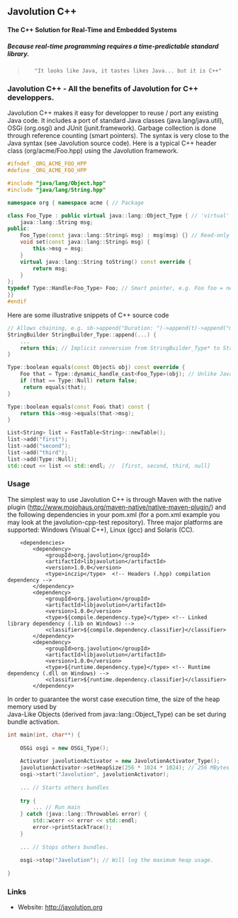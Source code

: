 ## Javolution C++
#### The C++ Solution for Real-Time and Embedded Systems
##### Because real-time programming requires a time-predictable standard library.

>        "It looks like Java, it tastes likes Java... but it is C++"

### Javolution C++ - All the benefits of Javolution for C++ developpers.

Javolution C++ makes it easy for developper to reuse / port any existing Java code.
It includes a port of standard Java classes (java.lang/java.util), OSGi (org.osgi) and JUnit (junit.framework). Garbage collection is done through reference counting (smart pointers).
The syntax is very close to the Java syntax (see Javolution source code). 
Here is a typical C++ header class (org/acme/Foo.hpp) using the Javolution framework.
  
```cpp
#ifndef _ORG_ACME_FOO_HPP
#define _ORG_ACME_FOO_HPP

#include "java/lang/Object.hpp"
#include "java/lang/String.hpp"

namespace org { namespace acme { // Package

class Foo_Type : public virtual java::lang::Object_Type { // 'virtual' used for Object_Type and interfaces.
    java::lang::String msg;
public:
    Foo_Type(const java::lang::String& msg) : msg(msg) {} // Read-only parameters passed as const reference.
    void set(const java::lang::String& msg) {
        this->msg = msg;
    }
    virtual java::lang::String toString() const override { 
        return msg;
    }
};
typedef Type::Handle<Foo_Type> Foo; // Smart pointer, e.g. Foo foo = new Foo_Type("Hello")
}}
#endif
``` 
Here are some illustrative snippets of C++ source code
```cpp
// Allows chaining, e.g. sb->append("Duration: ")->append(t)->append("ms")
StringBuilder StringBuilder_Type::append(...) {
    ...
    return this; // Implicit conversion from StringBuilder_Type* to StringBuilder.
}

Type::boolean equals(const Object& obj) const override { 
    Foo that = Type::dynamic_handle_cast<Foo_Type>(obj); // Unlike Java, invalid cast returns null instead of raising an exception. 
    if (that == Type::Null) return false;
     return equals(that);
}

Type::boolean equals(const Foo& that) const {
    return this->msg->equals(that->msg);
} 

List<String> list = FastTable<String>::newTable();
list->add("first");
list->add("second");
list->add("third");
list->add(Type::Null);
std::cout << list << std::endl; //  [first, second, third, null]

``` 
### Usage

The simplest way to use Javolution C++ is through Maven with the native plugin (http://www.mojohaus.org/maven-native/native-maven-plugin/) and the following dependencies in your pom.xml (for a pom.xml example you may look at the javolution-cpp-test repository).
Three major platforms are supported: Windows (Visual C++), Linux (gcc) and Solaris (CC).

```
    <dependencies>
        <dependency>
            <groupId>org.javolution</groupId>
            <artifactId>libjavolution</artifactId>
            <version>1.0.0</version>
            <type>inczip</type>  <!-- Headers (.hpp) compilation dependency -->
        </dependency>
        <dependency>
            <groupId>org.javolution</groupId>
            <artifactId>libjavolution</artifactId>
            <version>1.0.0</version>
            <type>${compile.dependency.type}</type> <!-- Linked library dependency (.lib on Windows) -->
            <classifier>${compile.dependency.classifier}</classifier>
        </dependency>
        <dependency>
            <groupId>org.javolution</groupId>
            <artifactId>libjavolution</artifactId>
            <version>1.0.0</version>
            <type>${runtime.dependency.type}</type> <!-- Runtime dependency (.dll on Windows) -->
            <classifier>${runtime.dependency.classifier}</classifier>
        </dependency>
```

In order to guarantee the worst case execution time, the size of the heap memory used by  
Java-Like Objects (derived from java::lang::Object_Type) can be set during bundle activation.

```cpp
int main(int, char**) {
    
    OSGi osgi = new OSGi_Type();
    
    Activator javolutionActivator = new JavolutionActivator_Type();
    javolutionActivator->setHeapSize(256 * 1024 * 1024); // 256 MBytes
    osgi->start("Javolution", javolutionActivator);
    
    ... // Starts others bundles 
    
    try {
        ... // Run main
    } catch (java::lang::Throwable& error) {
        std::wcerr << error << std::endl;
        error->printStackTrace();
    }
    
    ... // Stops others bundles.
    
    osgi->stop("Javolution"); // Will log the maximum heap usage.
    
}
```

### Links

- Website: http://javolution.org
